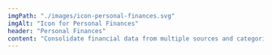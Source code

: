 ```yaml
---
imgPath: "./images/icon-personal-finances.svg"
imgAlt: "Icon for Personal Finances"
header: "Personal Finances"
content: "Consolidate financial data from multiple sources and categorize transactions up to 2 years of history. Analyze reports to reconcile activities in your account."
---
```

